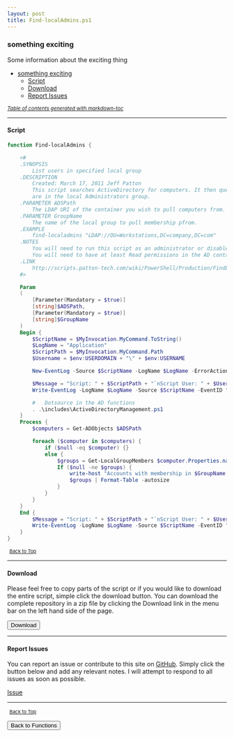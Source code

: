 ```yaml
---
layout: post
title: Find-localAdmins.ps1
---
```


### something exciting

Some information about the exciting thing

- [something exciting](#something-exciting)
  - [Script](#script)
  - [Download](#download)
  - [Report Issues](#report-issues)

<small><i><a href='http://ecotrust-canada.github.io/markdown-toc/'>Table of contents generated with markdown-toc</a></i></small>

---

#### Script

```powershell
function Find-localAdmins {

	<#
	.SYNOPSIS
		List users in specified local group
	.DESCRIPTION
		Created: March 17, 2011 Jeff Patton
		This script searches ActiveDirectory for computers. It then queries each computer for the list of users who
		are in the local Administrators group.
	.PARAMETER ADSPath
		The LDAP URI of the container you wish to pull computers from.
	.PARAMETER GroupName
		The name of the local group to pull membership pfrom.
	.EXAMPLE
		find-localadmins "LDAP://OU=Workstations,DC=company,DC=com"
	.NOTES
		You will need to run this script as an administrator or disable UAC to update the event-log
		You will need to have at least Read permissions in the AD container in order to get a list of computers.
	.LINK
		http://scripts.patton-tech.com/wiki/PowerShell/Production/FindLocalAdmins
	#>

	Param
	(
		[Parameter(Mandatory = $true)]
		[string]$ADSPath,
		[Parameter(Mandatory = $true)]
		[string]$GroupName
	)
	Begin {
		$ScriptName = $MyInvocation.MyCommand.ToString()
		$LogName = "Application"
		$ScriptPath = $MyInvocation.MyCommand.Path
		$Username = $env:USERDOMAIN + "\" + $env:USERNAME

		New-EventLog -Source $ScriptName -LogName $LogName -ErrorAction SilentlyContinue

		$Message = "Script: " + $ScriptPath + "`nScript User: " + $Username + "`nStarted: " + (Get-Date).toString()
		Write-EventLog -LogName $LogName -Source $ScriptName -EventID "100" -EntryType "Information" -Message $Message

		#	Dotsource in the AD functions
		. .\includes\ActiveDirectoryManagement.ps1
	}
	Process {
		$computers = Get-ADObjects $ADSPath

		foreach ($computer in $computers) {
			if ($null -eq $computer) {}
			else {
				$groups = Get-LocalGroupMembers $computer.Properties.name $GroupName
				If ($null -ne $groups) {
					write-host "Accounts with membership in $GroupName on: " $computer.Properties.name
					$groups | Format-Table -autosize
				}
			}
		}
	}
	End {
		$Message = "Script: " + $ScriptPath + "`nScript User: " + $Username + "`nFinished: " + (Get-Date).toString()
		Write-EventLog -LogName $LogName -Source $ScriptName -EventID "100" -EntryType "Information" -Message $Message
	}
}
```

<span style="font-size:11px;"><a href="#"><i class="fas fa-caret-up" aria-hidden="true" style="color: white; margin-right:5px;"></i>Back to Top</a></span>

---

#### Download

Please feel free to copy parts of the script or if you would like to download the entire script, simple click the download button. You can download the complete repository in a zip file by clicking the Download link in the menu bar on the left hand side of the page.

<button class="btn" type="submit" onclick="window.open('/PowerShell/functions/activeDirectory/Find-localAdmins.ps1')">
    <i class="fa fa-cloud-download-alt">
    </i>
        Download
</button>

---

#### Report Issues

You can report an issue or contribute to this site on <a href="https://github.com/BanterBoy/scripts-blog/issues">GitHub</a>. Simply click the button below and add any relevant notes. I will attempt to respond to all issues as soon as possible.

<!-- Place this tag where you want the button to render. -->

<a class="github-button" href="https://github.com/BanterBoy/scripts-blog/issues/new?title=Find-localAdmins.ps1&body=There is a problem with this function. Please find details below." data-show-count="true" aria-label="Issue BanterBoy/scripts-blog on GitHub">Issue</a>

---

<span style="font-size:11px;"><a href="#"><i class="fas fa-caret-up" aria-hidden="true" style="color: white; margin-right:5px;"></i>Back to Top</a></span>

<a href="/menu/_pages/functions.html">
    <button class="btn">
        <i class='fas fa-reply'>
        </i>
            Back to Functions
    </button>
</a>

[1]: http://ecotrust-canada.github.io/markdown-toc
[2]: https://github.com/googlearchive/code-prettify
